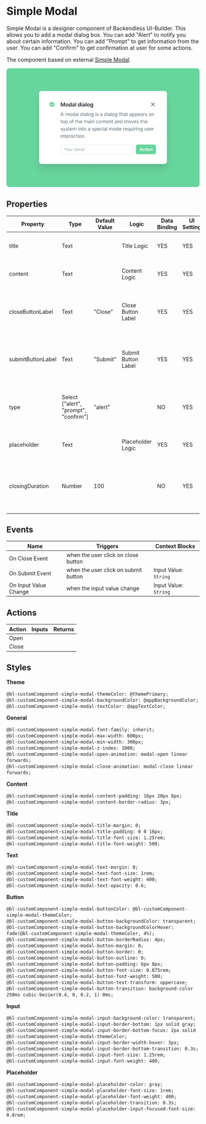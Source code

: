 # Simple Modal

Simple Modal is a designer component of Backendless UI-Builder. This allows you to add a modal dialog box. You can add "Alert" to notify you about certain information. You can add "Prompt" to get information from the user. You can add "Confirm" to get confirmation at user for some actions.

The component based on external [Simple Modal](https://mui.com/material-ui/react-dialog/).

<p align="center">
  <img src="./thumbnail.png" alt="main thumbnail" width="780"/>
</p>

## Properties

| Property          | Type                                  | Default Value | Logic               | Data Binding | UI Setting | Description                                                             |
|-------------------|---------------------------------------|---------------|---------------------|--------------|------------|-------------------------------------------------------------------------|
| title             | Text                                  |               | Title Logic         | YES          | YES        | Allows write title for Simple Modal.                                    |
| content           | Text                                  |               | Content Logic       | YES          | YES        | Allows write content for Simple Modal.                                  |
| closeButtonLabel  | Text                                  | "Close"       | Close Button Label  | YES          | YES        | Allows to write label for close button. Default value "Close".          |
| submitButtonLabel | Text                                  | "Submit"      | Submit Button Label | YES          | YES        | Allows to write label for Submit Button. Default value "Submit".        |
| type              | Select ["alert", "prompt", "confirm"] | "alert"       |                     | NO           | YES        | Allows select type of Simple Modal ("alert", "prompt", "confirm").      |
| placeholder       | Text                                  |               | Placeholder Logic   | YES          | YES        | Allows to write text for input placeholder.                             |
| closingDuration   | Number                                | 100           |                     | NO           | YES        | Allows to specify speed animation opening and closing for Simple Modal. |

## Events

| Name                  | Triggers                             | Context Blocks        |
|-----------------------|--------------------------------------|-----------------------|
| On Close Event        | when the user click on close button  |                       |
| On Submit Event       | when the user click on submit button | Input Value: `String` |
| On Input Value Change | when the input value change          | Input Value: `String` |

## Actions

| Action | Inputs | Returns |
|--------|--------|---------|
| Open   |        |         |
| Close  |        |         |

## Styles

**Theme**
```
@bl-customComponent-simple-modal-themeColor: @themePrimary;
@bl-customComponent-simple-modal-backgroundColor: @appBackgroundColor;
@bl-customComponent-simple-modal-textColor: @appTextColor;
```

**General**
```
@bl-customComponent-simple-modal-font-family: inherit;
@bl-customComponent-simple-modal-max-width: 600px;
@bl-customComponent-simple-modal-min-width: 300px;
@bl-customComponent-simple-modal-z-index: 1000;
@bl-customComponent-simple-modal-open-animation: modal-open linear forwards;
@bl-customComponent-simple-modal-close-animation: modal-close linear forwards;
```

**Content**
```
@bl-customComponent-simple-modal-content-padding: 16px 20px 8px;
@bl-customComponent-simple-modal-content-border-radius: 3px;
```

**Title**
```
@bl-customComponent-simple-modal-title-margin: 0;
@bl-customComponent-simple-modal-title-padding: 0 0 16px;
@bl-customComponent-simple-modal-title-font-size: 1.25rem;
@bl-customComponent-simple-modal-title-font-weight: 500;
```

**Text**
```
@bl-customComponent-simple-modal-text-margin: 0;
@bl-customComponent-simple-modal-text-font-size: 1rem;
@bl-customComponent-simple-modal-text-font-weight: 400;
@bl-customComponent-simple-modal-text-opacity: 0.6;
```

**Button**
```
@bl-customComponent-simple-modal-buttonColor: @bl-customComponent-simple-modal-themeColor;
@bl-customComponent-simple-modal-button-backgroundColor: transparent;
@bl-customComponent-simple-modal-button-backgroundColorHover: fade(@bl-customComponent-simple-modal-themeColor, 4%);
@bl-customComponent-simple-modal-button-borderRadius: 4px;
@bl-customComponent-simple-modal-button-margin: 0;
@bl-customComponent-simple-modal-button-border: 0;
@bl-customComponent-simple-modal-button-outline: 0;
@bl-customComponent-simple-modal-button-padding: 6px 8px;
@bl-customComponent-simple-modal-button-font-size: 0.875rem;
@bl-customComponent-simple-modal-button-font-weight: 500;
@bl-customComponent-simple-modal-button-text-transform: uppercase;
@bl-customComponent-simple-modal-button-transition: background-color 250ms cubic-bezier(0.4, 0, 0.2, 1) 0ms;
```

**Input**
```
@bl-customComponent-simple-modal-input-background-color: transparent;
@bl-customComponent-simple-modal-input-border-bottom: 1px solid gray;
@bl-customComponent-simple-modal-input-border-bottom-focus: 2px solid @bl-customComponent-simple-modal-themeColor;
@bl-customComponent-simple-modal-input-border-width-hover: 3px;
@bl-customComponent-simple-modal-input-border-bottom-transition: 0.3s;
@bl-customComponent-simple-modal-input-font-size: 1.25rem;
@bl-customComponent-simple-modal-input-font-weight: 400;
```

**Placeholder**
```
@bl-customComponent-simple-modal-placeholder-color: gray;
@bl-customComponent-simple-modal-placeholder-font-size: 1rem;
@bl-customComponent-simple-modal-placeholder-font-weight: 400;
@bl-customComponent-simple-modal-placeholder-transition: 0.3s;
@bl-customComponent-simple-modal-placeholder-input-focused-font-size: 0.8rem;
```
